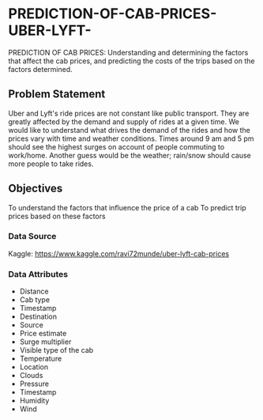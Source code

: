 # PREDICTION-OF-CAB-PRICES-UBER-LYFT-
PREDICTION OF CAB PRICES: Understanding and determining the factors that affect the cab prices, and predicting the costs of the trips based on the factors determined.

## Problem Statement

Uber and Lyft's ride prices are not constant like public transport. They are greatly affected by the demand and supply of rides at a given time. We would like to understand what drives the demand of the rides and how the prices vary with time and weather conditions. Times around 9 am and 5 pm should see the highest surges on account of people commuting to work/home. Another guess would be the weather; rain/snow should cause more people to take rides. 

## Objectives
To understand the factors that influence the price of a cab
To predict trip prices based on these factors 


### Data Source
Kaggle: 
https://www.kaggle.com/ravi72munde/uber-lyft-cab-prices


### Data Attributes


- Distance
- Cab type
- Timestamp 
- Destination
- Source
- Price estimate
- Surge multiplier
- Visible type of the cab
- Temperature
- Location
- Clouds
- Pressure
- Timestamp
- Humidity
- Wind

